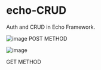 # echo-CRUD
Auth and CRUD in Echo Framework.

![image](https://user-images.githubusercontent.com/106155587/224694503-c2cfb54b-5256-4737-bb08-2c591c052b74.png)
POST METHOD

![image](https://user-images.githubusercontent.com/106155587/224694571-2aac0858-3a6d-49e6-aad3-3eea3481a813.png)

GET METHOD
